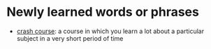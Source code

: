 # Newly learned words or phrases

-   [crash course](https://www.ldoceonline.com/dictionary/crash-course): a course in which you learn a lot about a particular subject in a very short period of time

